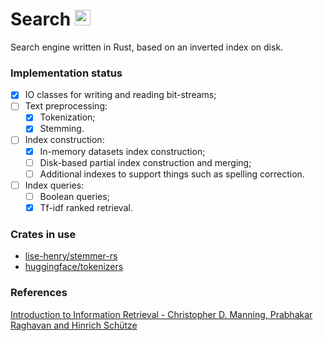 # Search <img alt="Rust's Crab" width="25px" src="https://rustacean.net/assets/rustacean-flat-noshadow.png"/>

Search engine written in Rust, based on an inverted index on disk.

### Implementation status 
- [x] IO classes for writing and reading bit-streams;
- [ ] Text preprocessing: 
  - [x] Tokenization;
  - [x] Stemming.
- [ ] Index construction:
  - [x] In-memory datasets index construction;
  - [ ] Disk-based partial index construction and merging;
  - [ ] Additional indexes to support things such as spelling correction.
- [ ] Index queries:
  - [ ] Boolean queries;
  - [x] Tf-idf ranked retrieval.

### Crates in use
- [lise-henry/stemmer-rs](https://github.com/lise-henry/stemmer-rs)
- [huggingface/tokenizers](https://github.com/huggingface/tokenizers)

### References
[Introduction to Information Retrieval - Christopher D. Manning, Prabhakar Raghavan and Hinrich Schütze](https://nlp.stanford.edu/IR-book/information-retrieval-book.html)
